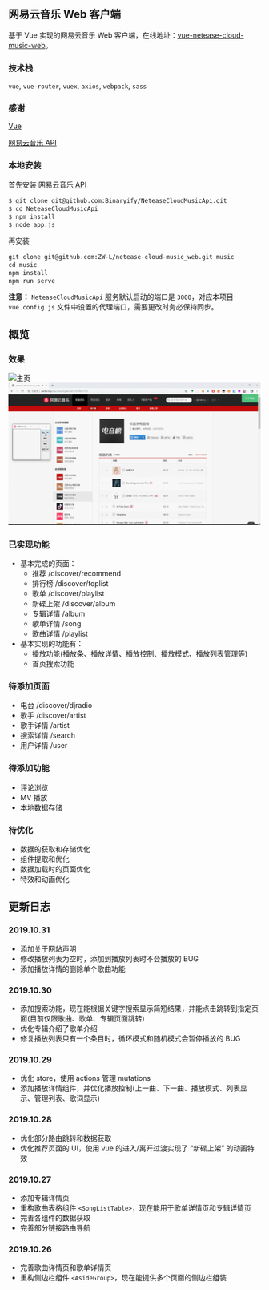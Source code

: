 ## 网易云音乐 Web 客户端

基于 Vue 实现的网易云音乐 Web 客户端，在线地址：[vue-netease-cloud-music-web](http://zwlife.top)。

### 技术栈
`vue`, `vue-router`, `vuex`, `axios`, `webpack`, `sass`

### 感谢

[Vue](https://cn.vuejs.org/)

[网易云音乐 API](https://github.com/Binaryify/NeteaseCloudMusicApi)

### 本地安装

首先安装 [网易云音乐 API](https://github.com/Binaryify/NeteaseCloudMusicApi)
```
$ git clone git@github.com:Binaryify/NeteaseCloudMusicApi.git
$ cd NeteaseCloudMusicApi
$ npm install 
$ node app.js
```

再安装
```
git clone git@github.com:ZW-L/netease-cloud-music_web.git music
cd music
npm install
npm run serve
```
**注意：** `NeteaseCloudMusicApi` 服务默认启动的端口是 `3000`，对应本项目 `vue.config.js` 文件中设置的代理端口，需要更改时务必保持同步。


## 概览

### 效果

![主页](/public/doc/gif_01.gif)
![播放](/public/doc/gif_02.gif)

### 已实现功能
+ 基本完成的页面：
  + 推荐 /discover/recommend
  + 排行榜 /discover/toplist
  + 歌单 /discover/playlist
  + 新碟上架 /discover/album
  + 专辑详情 /album
  + 歌单详情 /song
  + 歌曲详情 /playlist
+ 基本实现的功能有：
  + 播放功能(播放条、播放详情、播放控制、播放模式、播放列表管理等)
  + 首页搜索功能

### 待添加页面
+ 电台 /discover/djradio
+ 歌手 /discover/artist
+ 歌手详情 /artist
+ 搜索详情 /search
+ 用户详情 /user

### 待添加功能
+ 评论浏览
+ MV 播放
+ 本地数据存储

### 待优化
+ 数据的获取和存储优化
+ 组件提取和优化
+ 数据加载时的页面优化
+ 特效和动画优化




## 更新日志

### 2019.10.31

+ 添加关于网站声明
+ 修改播放列表为空时，添加到播放列表时不会播放的 BUG
+ 添加播放详情的删除单个歌曲功能

### 2019.10.30

+ 添加搜索功能，现在能根据关键字搜索显示简短结果，并能点击跳转到指定页面(目前仅限歌曲、歌单、专辑页面跳转)
+ 优化专辑介绍了歌单介绍
+ 修复播放列表只有一个条目时，循环模式和随机模式会暂停播放的 BUG
### 2019.10.29

+ 优化 store，使用 actions 管理 mutations
+ 添加播放详情组件，并优化播放控制(上一曲、下一曲、播放模式、列表显示、管理列表、歌词显示)

### 2019.10.28

+ 优化部分路由跳转和数据获取
+ 优化推荐页面的 UI，使用 vue 的进入/离开过渡实现了 “新碟上架” 的动画特效

### 2019.10.27

+ 添加专辑详情页
+ 重构歌曲表格组件 `<SongListTable>`，现在能用于歌单详情页和专辑详情页
+ 完善各组件的数据获取
+ 完善部分链接路由导航

### 2019.10.26

+ 完善歌曲详情页和歌单详情页
+ 重构侧边栏组件 `<AsideGroup>`，现在能提供多个页面的侧边栏组装
